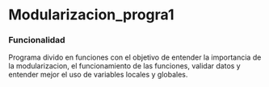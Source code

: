 # Modularizacion_progra1

### Funcionalidad
Programa divido en funciones con el objetivo de entender la importancia de la modularizacion, el funcionamiento de las funciones, 
validar datos y entender mejor el uso de variables locales y globales.